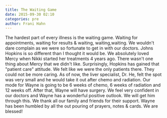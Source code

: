 ```yaml
---
title: The Waiting Game
date: 2015-09-30 02:10
categories: pre
author: Frani Hahn
---
```



The hardest part of every illness is the waiting game. Waiting for appointments, waiting for results & waiting, waiting,waiting.  We wouldn't dare complain as we were so fortunate to get in with our doctors. Johns Hopkins is so different than I thought it would be.  We absolutely loved Mercy when Nikki started her treatments 4 years ago.  There wasn't one thing about Mercy that we didn't like.  Surprisingly, Hopkins has gained that "patient care" attitude.  We felt like we were the only patients there.  They could not be more caring.  As of now, the liver specialist, Dr. He, felt the spot was very small and he would take it out after chemo and radiation.  Our mode for Wayne is going to be 6 weeks of chemo, 6 weeks of radiation and 12 weeks off.  After that, Wayne will have surgery.  We feel very confident in our doctors and Wayne has a wonderful positive outlook.  We will get him through this.  We thank all our family and friends for their support. Wayne has been humbled by all the out pouring of prayers, notes & cards.  We are blessed!
